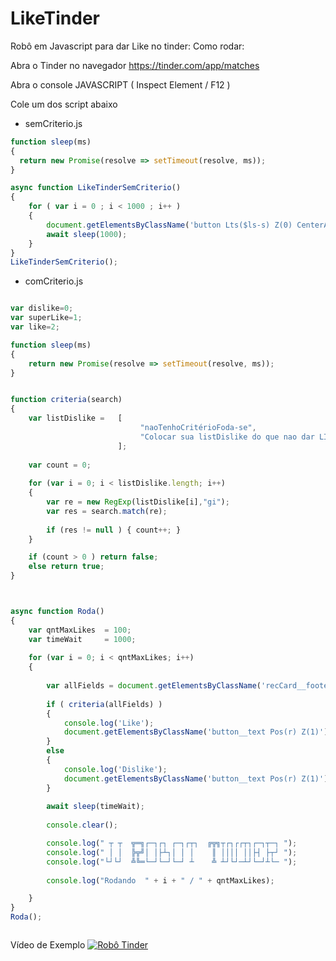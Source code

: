 # LikeTinder

Robô em Javascript para dar Like no tinder:
Como rodar:

Abra o Tinder no navegador https://tinder.com/app/matches

Abra o console JAVASCRIPT ( Inspect Element / F12 )

Cole um dos script abaixo


* semCriterio.js

```javascript
function sleep(ms) 
{
  return new Promise(resolve => setTimeout(resolve, ms));
}

async function LikeTinderSemCriterio() 
{
	for ( var i = 0 ; i < 1000 ; i++ )
	{
		document.getElementsByClassName('button Lts($ls-s) Z(0) CenterAlign Mx(a) Cur(p) Tt(u) Bdrs(50%) P(0) Fw($semibold) focus-button-style Bxsh($bxsh-btn) Expand Trstf(e) Trsdu($normal) Wc($transform) Pe(a) Scale(1.1):h Scale(.9):a Bgi($g-ds-background-like):a')[0].click()
		await sleep(1000);
	}
}
LikeTinderSemCriterio();
```


* comCriterio.js


```javascript

var dislike=0; 
var superLike=1;
var like=2;

function sleep(ms)
{
	return new Promise(resolve => setTimeout(resolve, ms));
}


function criteria(search)
{
	var listDislike =   [
							 "naoTenhoCritérioFoda-se",
							 "Colocar sua listDislike do que nao dar LIKE"
						];
				 
	var count = 0;	
	
	for (var i = 0; i < listDislike.length; i++) 
	{
		var re = new RegExp(listDislike[i],"gi");
		var res = search.match(re);
			
		if (res != null ) { count++; }
	}

	if (count > 0 ) return false;
	else return true;
}



async function Roda() 
{
	var qntMaxLikes	 = 100;
	var timeWait 	 = 1000;
	
	for (var i = 0; i < qntMaxLikes; i++) 
	{
		
		var allFields = document.getElementsByClassName('recCard__footer Pos(a) C(#fff) Ta(start) P(20px) B(0) W(100%)')[1].innerHTML;
		
		if ( criteria(allFields) )
		{
			console.log('Like');
			document.getElementsByClassName('button__text Pos(r) Z(1)')[like].click();
		}
		else
		{
			console.log('Dislike');
			document.getElementsByClassName('button__text Pos(r) Z(1)')[dislike].click();
		}
		
		await sleep(timeWait);
		
		console.clear();

		console.log(" ┬ ┬  ╦═╗┌─┐┌┐ ┌─┐┌┬┐  ╔╦╗┬┌┐┌┌┬┐┌─┐┬─┐ ");
		console.log(" │ │  ╠╦╝│ │├┴┐│ │ │    ║ ││││ ││├┤ ├┬┘ ");
		console.log("└┘└┘  ╩╚═└─┘└─┘└─┘ ┴    ╩ ┴┘└┘─┴┘└─┘┴└─ ");
		
		console.log("Rodando  " + i + " / " + qntMaxLikes);

	}
}
Roda();



```
Vídeo de Exemplo
[![Robô Tinder](https://img.youtube.com/vi/zbT9mSieR3M/0.jpg)](https://www.youtube.com/watch?v=zbT9mSieR3M)


